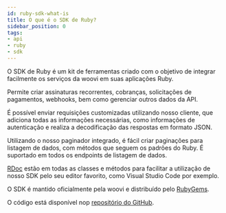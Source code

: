 ```yaml
---
id: ruby-sdk-what-is
title: O que é o SDK de Ruby?
sidebar_position: 0
tags:
- api
- ruby
- sdk
---
```


O SDK de Ruby é um kit de ferramentas criado com o objetivo de integrar facilmente os serviços da woovi em suas aplicações Ruby.

Permite criar assinaturas recorrentes, cobranças, solicitações de pagamentos, webhooks, bem como gerenciar outros dados da API.

É possível enviar requisições customizadas utilizando nosso cliente, que adiciona todas as informações necessárias, como informações de autenticação e realiza a decodificação das respostas em formato JSON.

Utilizando o nosso paginador integrado, é fácil criar paginações para listagem de dados, com métodos que seguem os padrões do Ruby. É suportado em todos os endpoints de listagem de dados.

[RDoc](https://ruby-doc.org/3.2.2/) estão em todas as classes e métodos para facilitar a utilização de nosso SDK pelo seu editor favorito, como Visual Studio Code por exemplo.

O SDK é mantido oficialmente pela woovi e distribuído pelo [RubyGems](https://rubygems.org/).

O código está disponível nop [repositório do GitHub](https://github.com/Open-Pix/ruby-sdk).
